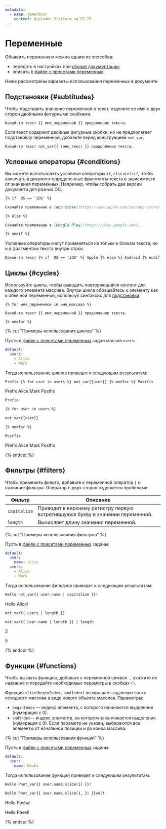 ```yaml
---
metadata:
  - name: generator
    content: Diplodoc Platform v4.57.23
---
```

# Переменные

Объявить переменную можно одним из способов:
* передать в настройках при [сборке документации](../tools/docs/index.md#use);
* описать в [файле с пресетами переменных](../project/presets.md).

Ниже рассмотрены варианты использования переменных в документе.

## Подстановки {#subtitudes}

Чтобы подставить значение переменной в текст, отделите ее имя с двух сторон двойными фигурными скобками.

```
Какой-то текст {{ имя_переменной }} продолжение текста.
```
Если текст содержит двойные фигурные скобки, но не предполагает подстановку переменной, добавьте перед конструкцией `not_var`.

```
Какой-то текст not_var{{ тоже_текст }} продолжение текста.
```

## Условные операторы {#conditions}

Вы можете использовать условные операторы `if`, `else` и `elsif`, чтобы включать в документ определенные фрагменты текста в зависимости от значения переменных. Например, чтобы собрать две версии документа для разных ОС.

```markdown
{% if  OS == 'iOS' %}

Скачайте приложение в [App Store](https://www.apple.com/ios/app-store/).

{% else %}

Скачайте приложение в [Google Play](https://play.google.com).

{% endif %}
```
Условные операторы могут применяться не только к блокам текста, но и к фрагментам текста внутри строк.

```markdown
Какой-то текст {% if  OS == 'iOS' %} Apple {% else %} Android {% endif %} продолжение текста.
```

## Циклы {#cycles}

Используйте циклы, чтобы выводить повторяющийся контент для каждого элемента массива. Внутри цикла обращайтесь к элементу как к обычной переменной, используя синтаксис для [подстановки](#subtitudes).

```
{% for имя_переменной in имя_массива %}

Какой-то текст {{ имя_переменной }} продолжение текста.

{% endfor %}
```
{% cut "Примеры использования циклов" %}

Пусть в [файле с пресетами переменных](../project/presets.md) задан массив `users`:

```yaml
default:
  users:
    - Alice
    - Mark
```
Тогда использование циклов приведет к следующим результатам:
```markdown
Prefix {% for user in users %} not_var{{user}} {% endfor %} Postfix
```
Prefix Alice Mark Postfix

```markdown
Prefix

{% for user in users %}

not_var{{user}}

{% endfor %}

Postfix
```

Prefix
Alice
Mark
Postfix

{% endcut %}

## Фильтры {#filters}

Чтобы применить фильтр, добавьте к переменной оператор `|` и название фильтра. Оператор с двух сторон отделяется пробелами.

 Фильтр | Описание 
 --- | --- 
 `capitalize` | Приводит к верхнему регистру первую встретившуюся букву в значении переменной.
 `length` | Вычисляет длину значения переменной.

{% cut "Примеры использования фильтров" %}

Пусть в [файле с пресетами переменных](../project/presets.md) заданы:
```yaml
default:
  user:
    name: alice
  users:
    - Alice
    - Mark
```

Тогда использование фильтров приведет к следующим результатам:

```markdown
Hello not_var{{ user.name | capitalize }}!
```

Hello Alice!

```markdown
not_var{{ users | length }}

not_var{{ user.name | length }} | length
```
2

5

{% endcut %}

## Функции {#functions}

Чтобы вызвать функцию, добавьте к переменной символ `.`, укажите ее название и передайте необходимые параметры в скобках `()`.

Функция `slice(beginIndex, endIndex)` возвращает заданную часть исходного массива в виде нового объекта массива. 
Параметры:
   * `beginIndex` — индекс элемента, с которого начинается выделение (нумерация с 0).
   * `endIndex`— индекс элемента, на котором заканчивается выделение (нумерация с 0). 
Если параметр не указан, выбираются все элементы от начальной позиции и до конца массива.

{% cut "Примеры использования функций" %}

Пусть в [файле с пресетами переменных](../project/presets.md) заданы:
```yaml
default:
  user:
    name: Masha
```

Тогда использование функций приведет к следующим результатам:
```markdown
Hello Pnot_var{{ user.name.slice(1) }}!

Hello Pnot_var{{ user.name.slice(1, 2) }}vel!
```
Hello Pasha!

Hello Pavel!

{% endcut %}
